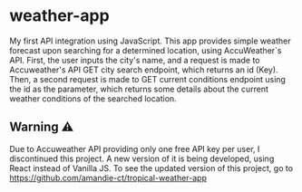 # weather-app
My first API integration using JavaScript. This app provides simple weather forecast upon searching for a determined location, using AccuWeather`s API.
First, the user inputs the city's name, and a request is made to Accuweather's API GET city search endpoint, which returns an id (Key). Then, a second request is made to GET current conditions endpoint using the id as the parameter, which returns some details about the current weather conditions of the searched location. 

## Warning ⚠️

Due to Accuweather API providing only one free API key per user, I discontinued this project. A new version of it is being developed, using React instead of Vanilla JS. To see the updated version of this project, go to https://github.com/amandie-ct/tropical-weather-app

